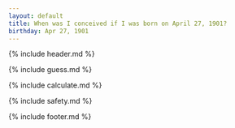 ```yaml
---
layout: default
title: When was I conceived if I was born on April 27, 1901?
birthday: Apr 27, 1901
---
```


{% include header.md %}

{% include guess.md %}

{% include calculate.md %}

{% include safety.md %}

{% include footer.md %}



